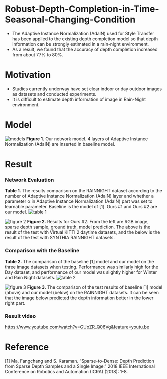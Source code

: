 # Robust-Depth-Completion-in-Time-Seasonal-Changing-Condition
  * The Adaptive Instance Normalization (AdaIN) used for Style Transfer has been applied to the existing depth completion model so that depth information can be strongly estimated in a rain-night environment. 
  * As a result, we found that the accuracy of depth completion increased from about 77% to 80%. 

# Motivation
* Studies currently underway have set clear indoor or day outdoor images as datasets and conducted experiments.
* It is difficult to estimate depth information of image in Rain-Night environment.

# Model
![models](https://user-images.githubusercontent.com/78299113/109423781-2601de00-7a24-11eb-9402-f60065144113.png)
**Figure 1.** Our network model. 4 layers of Adaptive Instance Normalization (AdaIN) are inserted in baseline model.

# Result
### Network Evaluation

**Table 1.** The results comparison on the RAINNIGHT dataset according to the number of Adaptive Instance Normalization (AdaIN) layer and whether a parameter α in Adaptive Instance Normalization (AdaIN) part was set to learnable parameter. Baseline is the model of [1]. Ours #1 and Ours #2 are our model.
![table 1](https://user-images.githubusercontent.com/78299113/109424461-0a4c0700-7a27-11eb-9b50-8d9b87223338.png)

![figure 2](https://user-images.githubusercontent.com/78299113/109424493-2b145c80-7a27-11eb-8b8e-2b09a42f361f.png)
**Figure 2.** Results for Ours #2. From the left are RGB image, sparse depth sample, ground truth, model prediction. The above is the result of the test with Virtual KITTI 2 daytime datasets, and the below is the result of the test with SYNTHIA RAINNIGHT datasets.

### Comparison with the Baseline

**Table 2.** The comparison of the baseline [1] model and our model on the three image datasets when testing. Performance was similarly high for the Day dataset, and performance of our model was slightly higher for Winter and Rain Night datasets.
![table 2](https://user-images.githubusercontent.com/78299113/109424611-a118c380-7a27-11eb-9b06-b3df0c58af8c.png)

![figure 3](https://user-images.githubusercontent.com/78299113/109424623-ab3ac200-7a27-11eb-8251-8c07434bcbf6.png)
**Figure 3.** The comparison of the test results of baseline [1] model (above) and our model (below) on the RAINNIGHT datasets. It can be seen that the image below predicted the depth information better in the lower right part.

### Result video
https://www.youtube.com/watch?v=GUoZR_Q06Vg&feature=youtu.be

# Reference
[1]  Ma, Fangchang and S. Karaman. “Sparse-to-Dense: Depth Prediction from Sparse Depth Samples and a Single Image.” 2018 IEEE International Conference on Robotics and Automation (ICRA) (2018): 1-8.

